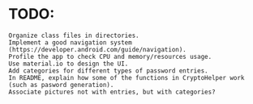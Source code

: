 # TODO:
    Organize class files in directories.
    Implement a good navigation system (https://developer.android.com/guide/navigation).
    Profile the app to check CPU and memory/resources usage.
    Use material.io to design the UI.
    Add categories for different types of password entries.
    In README, explain how some of the functions in CryptoHelper work (such as pasword generation).
    Associate pictures not with entries, but with categories?